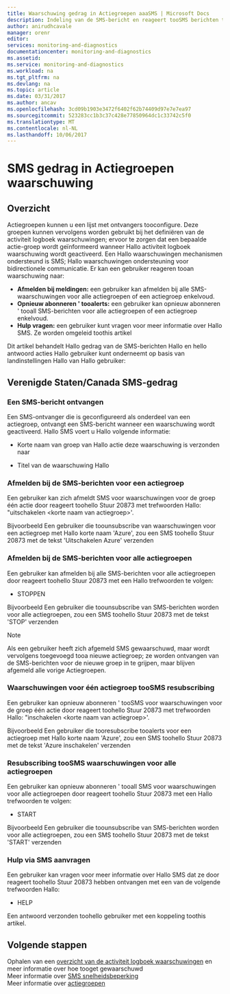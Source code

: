 ```yaml
---
title: Waarschuwing gedrag in Actiegroepen aaaSMS | Microsoft Docs
description: Indeling van de SMS-bericht en reageert tooSMS berichten toounsubscribe, opnieuw abonneren ' of om hulp vragen.
author: anirudhcavale
manager: orenr
editor: 
services: monitoring-and-diagnostics
documentationcenter: monitoring-and-diagnostics
ms.assetid: 
ms.service: monitoring-and-diagnostics
ms.workload: na
ms.tgt_pltfrm: na
ms.devlang: na
ms.topic: article
ms.date: 03/31/2017
ms.author: ancav
ms.openlocfilehash: 3cd09b1903e3472f6402f62b74409d97e7e7ea97
ms.sourcegitcommit: 523283cc1b3c37c428e77850964dc1c33742c5f0
ms.translationtype: MT
ms.contentlocale: nl-NL
ms.lasthandoff: 10/06/2017
---
```

# <a name="sms-alert-behavior-in-action-groups"></a>SMS gedrag in Actiegroepen waarschuwing
## <a name="overview"></a>Overzicht ##
Actiegroepen kunnen u een lijst met ontvangers tooconfigure. Deze groepen kunnen vervolgens worden gebruikt bij het definiëren van de activiteit logboek waarschuwingen; ervoor te zorgen dat een bepaalde actie-groep wordt geïnformeerd wanneer Hallo activiteit logboek waarschuwing wordt geactiveerd. Een Hallo waarschuwingen mechanismen ondersteund is SMS; Hallo waarschuwingen ondersteuning voor bidirectionele communicatie. Er kan een gebruiker reageren tooan waarschuwing naar:

- **Afmelden bij meldingen:** een gebruiker kan afmelden bij alle SMS-waarschuwingen voor alle actiegroepen of een actiegroep enkelvoud.  
- **Opnieuw abonneren ' tooalerts:** een gebruiker kan opnieuw abonneren ' tooall SMS-berichten voor alle actiegroepen of een actiegroep enkelvoud.  
- **Hulp vragen:** een gebruiker kunt vragen voor meer informatie over Hallo SMS. Ze worden omgeleid toothis artikel

Dit artikel behandelt Hallo gedrag van de SMS-berichten Hallo en hello antwoord acties Hallo gebruiker kunt onderneemt op basis van landinstellingen Hallo van Hallo gebruiker:

## <a name="usacanada-sms-behavior"></a>Verenigde Staten/Canada SMS-gedrag
### <a name="receiving-an-sms-alert"></a>Een SMS-bericht ontvangen
Een SMS-ontvanger die is geconfigureerd als onderdeel van een actiegroep, ontvangt een SMS-bericht wanneer een waarschuwing wordt geactiveerd. Hallo SMS voert u Hallo volgende informatie:
* Korte naam van groep van Hallo actie deze waarschuwing is verzonden naar
- Titel van de waarschuwing Hallo

### <a name="unsubscribing-from-sms-alerts-for-one-action-group"></a>Afmelden bij de SMS-berichten voor een actiegroep
Een gebruiker kan zich afmeldt SMS voor waarschuwingen voor de groep één actie door reageert toohello Stuur 20873 met trefwoorden Hallo: "uitschakelen &lt;korte naam van actiegroep&gt;'.

Bijvoorbeeld Een gebruiker die toounsubscribe van waarschuwingen voor een actiegroep met Hallo korte naam 'Azure', zou een SMS toohello Stuur 20873 met de tekst 'Uitschakelen Azure' verzenden

### <a name="unsubscribing-from-sms-alerts-for-all-action-groups"></a>Afmelden bij de SMS-berichten voor alle actiegroepen
Een gebruiker kan afmelden bij alle SMS-berichten voor alle actiegroepen door reageert toohello Stuur 20873 met een Hallo trefwoorden te volgen:
* STOPPEN

Bijvoorbeeld Een gebruiker die toounsubscribe van SMS-berichten worden voor alle actiegroepen, zou een SMS toohello Stuur 20873 met de tekst 'STOP' verzenden

>[!NOTE]
>Als een gebruiker heeft zich afgemeld SMS gewaarschuwd, maar wordt vervolgens toegevoegd tooa nieuwe actiegroep; ze worden ontvangen van de SMS-berichten voor de nieuwe groep in te grijpen, maar blijven afgemeld alle vorige Actiegroepen.
>
>

### <a name="resubscribing-toosms-alerts-for-one-action-group"></a>Waarschuwingen voor één actiegroep tooSMS resubscribing
Een gebruiker kan opnieuw abonneren ' tooSMS voor waarschuwingen voor de groep één actie door reageert toohello Stuur 20873 met trefwoorden Hallo: "inschakelen &lt;korte naam van actiegroep&gt;'.

Bijvoorbeeld Een gebruiker die tooresubscribe tooalerts voor een actiegroep met Hallo korte naam 'Azure', zou een SMS toohello Stuur 20873 met de tekst 'Azure inschakelen' verzenden

### <a name="resubscribing-toosms-alerts-for-all-action-groups"></a>Resubscribing tooSMS waarschuwingen voor alle actiegroepen
Een gebruiker kan opnieuw abonneren ' tooall SMS voor waarschuwingen voor alle actiegroepen door reageert toohello Stuur 20873 met een Hallo trefwoorden te volgen:

* START

Bijvoorbeeld Een gebruiker die toounsubscribe van SMS-berichten worden voor alle actiegroepen, zou een SMS toohello Stuur 20873 met de tekst 'START' verzenden

### <a name="requesting-help-via-sms"></a>Hulp via SMS aanvragen
Een gebruiker kan vragen voor meer informatie over Hallo SMS dat ze door reageert toohello Stuur 20873 hebben ontvangen met een van de volgende trefwoorden Hallo:
* HELP

Een antwoord verzonden toohello gebruiker met een koppeling toothis artikel.

## <a name="next-steps"></a>Volgende stappen
Ophalen van een [overzicht van de activiteit logboek waarschuwingen](monitoring-overview-alerts.md) en meer informatie over hoe tooget gewaarschuwd  
Meer informatie over [SMS snelheidsbeperking](monitoring-alerts-rate-limiting.md)  
Meer informatie over [actiegroepen](monitoring-action-groups.md)
